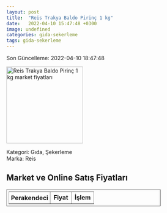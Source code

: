 ```yaml
---
layout: post
title:  "Reis Trakya Baldo Pirinç 1 kg"
date:   2022-04-10 15:47:48 +0300
image: undefined
categories: gida-sekerleme
tags: gida-sekerleme
---
```


Son Güncelleme: 2022-04-10 18:47:48

<img src="undefined" width="200" alt="Reis Trakya Baldo Pirinç 1 kg market fiyatları" />

Kategori: Gıda, Şekerleme
<br />
Marka: Reis

<h2>Market ve Online Satış Fiyatları</h2>

<table border="1" style="padding: 5px;width:80%;">
  <tr>
    <td style="padding: 5px;"><strong>Perakendeci</strong></td>
    <td><strong>Fiyat</strong></td>
    <td><strong>İşlem</strong></td>
  </tr>
  
</table>
